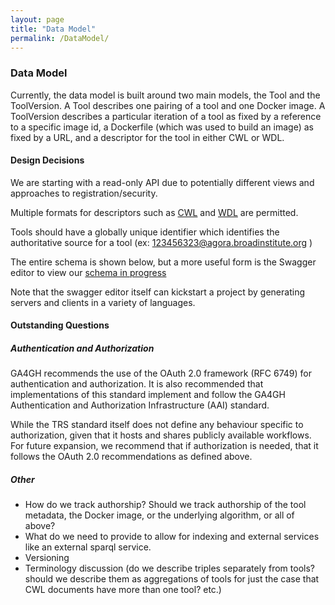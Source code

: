 ```yaml
---
layout: page
title: "Data Model"
permalink: /DataModel/
---
```

### Data Model
Currently, the data model is built around two main models, the Tool and the ToolVersion. A Tool describes one pairing of a tool and one Docker image. A ToolVersion describes a particular iteration of a tool as fixed by a reference to a specific image id, a Dockerfile (which was used to build an image) as fixed by a URL, and a descriptor for the tool in either CWL or WDL.

#### Design Decisions

We are starting with a read-only API due to potentially different views and approaches to registration/security.

Multiple formats for descriptors such as [CWL](https://github.com/common-workflow-language/common-workflow-language) and [WDL](https://github.com/broadinstitute/wdl) are permitted. 

Tools should have a globally unique identifier which identifies the authoritative source for a tool (ex: 123456323@agora.broadinstitute.org )

The entire schema is shown below, but a more useful form is the Swagger editor to view our [schema in progress](http://editor.swagger.io/#/?import=https://raw.githubusercontent.com/ga4gh/tool-registry-schemas/develop/src/main/resources/swagger/ga4gh-tool-discovery.yaml) 

Note that the swagger editor itself can kickstart a project by generating servers and clients in a variety of languages.

#### Outstanding Questions

##### Authentication and Authorization 

GA4GH recommends the use of the OAuth 2.0 framework (RFC 6749) for authentication and authorization. It is also recommended that implementations of this standard implement and follow the GA4GH Authentication and Authorization Infrastructure (AAI) standard.

While the TRS standard itself does not define any behaviour specific to authorization, given that it hosts and shares publicly available workflows. For future expansion, we recommend that if authorization is needed, that it follows the OAuth 2.0 recommendations as defined above.

##### Other

* How do we track authorship? Should we track authorship of the tool metadata, the Docker image, or the underlying algorithm, or all of above?
* What do we need to provide to allow for indexing and external services like an external sparql service.
* Versioning
* Terminology discussion (do we describe triples separately from tools? should we describe them as aggregations of tools for just the case that CWL documents have more than one tool? etc.)

